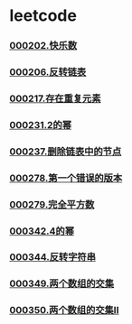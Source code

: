 # leetcode


### []()
### [000202.快乐数](https://github.com/vjudge/leetcode/tree/master/000201-000400/000202.快乐数)
### []()
### [000206.反转链表](https://github.com/vjudge/leetcode/tree/master/000201-000400/000206.反转链表)
### []()
### [000217.存在重复元素](https://github.com/vjudge/leetcode/tree/master/000201-000400/000217.存在重复元素)
### []()
### [000231.2的幂](https://github.com/vjudge/leetcode/tree/master/000201-000400/000231.2的幂)
### []()
### [000237.删除链表中的节点](https://github.com/vjudge/leetcode/tree/master/000201-000400/000237.删除链表中的节点)
### []()
### [000278.第一个错误的版本](https://github.com/vjudge/leetcode/tree/master/000201-000400/000278.第一个错误的版本)
### [000279.完全平方数](https://github.com/vjudge/leetcode/tree/master/000201-000400/000279.完全平方数)
### []()
### [000342.4的幂](https://github.com/vjudge/leetcode/tree/master/000201-000400/000342.4的幂)
### []()
### [000344.反转字符串](https://github.com/vjudge/leetcode/tree/master/000201-000400/000344.反转字符串)
### []()
### [000349.两个数组的交集](https://github.com/vjudge/leetcode/tree/master/000201-000400/000349.两个数组的交集)
### [000350.两个数组的交集II](https://github.com/vjudge/leetcode/tree/master/000201-000400/000350.两个数组的交集II)
### []()
